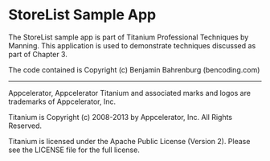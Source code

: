 <h1>StoreList Sample App</h1>

The StoreList sample app is part of Titanium Professional Techniques by Manning.  This application is used to demonstrate techniques discussed as part of Chapter 3.

The code contained is Copyright (c) Benjamin Bahrenburg (bencoding.com)

----------------------------------

Appcelerator, Appcelerator Titanium and associated marks and logos are 
trademarks of Appcelerator, Inc. 

Titanium is Copyright (c) 2008-2013 by Appcelerator, Inc. All Rights Reserved.

Titanium is licensed under the Apache Public License (Version 2). Please
see the LICENSE file for the full license.

